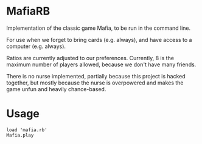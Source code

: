 # MafiaRB

Implementation of the classic game Mafia, to be run in the command line.

For use when we forget to bring cards (e.g. always), and have access to a computer (e.g. always).

Ratios are currently adjusted to our preferences. Currently, 8 is the maximum number of players allowed, because we don't have many friends.

There is no nurse implemented, partially because this project is hacked together, but mostly because the nurse is overpowered and makes the game unfun and heavily chance-based.

# Usage

    load 'mafia.rb'
    Mafia.play

